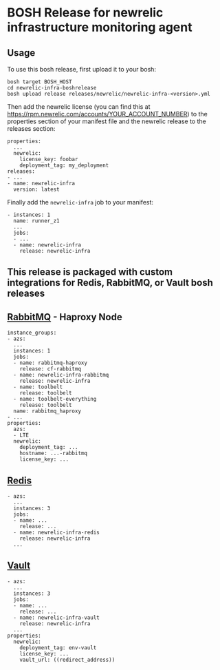 # BOSH Release for newrelic infrastructure monitoring agent

## Usage

To use this bosh release, first upload it to your bosh:

```
bosh target BOSH_HOST
cd newrelic-infra-boshrelease
bosh upload release releases/newrelic/newrelic-infra-<version>.yml
```

Then add the newrelic license (you can find this at https://rpm.newrelic.com/accounts/YOUR_ACCOUNT_NUMBER) to the properties section of your manifest file and the newrelic release to the releases section:

```
properties:
  ...
  newrelic:
    license_key: foobar
    deployment_tag: my_deployment
releases:
- ...
- name: newrelic-infra
  version: latest
```

Finally add the `newrelic-infra` job to your manifest:

```
- instances: 1
  name: runner_z1
  ...
  jobs:
  - ...
  - name: newrelic-infra
    release: newrelic-infra
```


## This release is packaged with custom integrations for Redis, RabbitMQ, or Vault bosh releases


## [RabbitMQ](https://github.com/jordanbcooper/newrelic-integration-rabbitmq) - Haproxy Node
```
instance_groups:
- azs:
  ...
  instances: 1
  jobs:
  - name: rabbitmq-haproxy
    release: cf-rabbitmq
  - name: newrelic-infra-rabbitmq
    release: newrelic-infra
  - name: toolbelt
    release: toolbelt
  - name: toolbelt-everything
    release: toolbelt
  name: rabbitmq_haproxy
- ...
properties:
  azs:
  - LTE
  newrelic:
    deployment_tag: ...
    hostname: ...-rabbitmq
    license_key: ...
```

## [Redis](https://docs.newrelic.com/docs/integrations/host-integrations/host-integrations-list/redis-monitoring-integration)
```
- azs:
  ...
  instances: 3
  jobs:
  - name: ...
    release: ...
  - name: newrelic-infra-redis
    release: newrelic-infra
  ...
```

## [Vault](https://github.com/jordanbcooper/newrelic-integration-vaultstatus)
```
- azs:
  ...
  instances: 3
  jobs:
  - name: ...
    release: ...
  - name: newrelic-infra-vault
    release: newrelic-infra
  ...
properties:
  newrelic:
    deployment_tag: env-vault
    license_key: ...
    vault_url: ((redirect_address))

```


